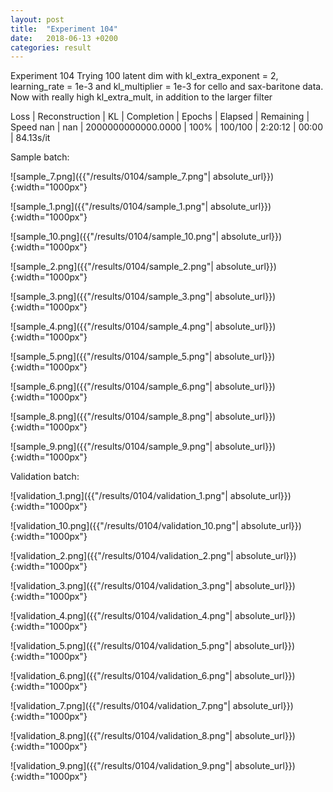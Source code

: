 ```yaml
---
layout: post
title:  "Experiment 104"
date:   2018-06-13 +0200
categories: result
---
```

Experiment 104
Trying 100 latent dim with kl_extra_exponent = 2, learning_rate = 1e-3 and kl_multiplier = 1e-3 for cello and sax-baritone data.
Now with really high kl_extra_mult, in addition to the larger filter

Loss | Reconstruction | KL | Completion | Epochs | Elapsed | Remaining | Speed
nan | nan | 2000000000000.0000 | 100% | 100/100 | 2:20:12 | 00:00 | 84.13s/it



Sample batch:

![sample_7.png]({{"/results/0104/sample_7.png"| absolute_url}}){:width="1000px"}

![sample_1.png]({{"/results/0104/sample_1.png"| absolute_url}}){:width="1000px"}

![sample_10.png]({{"/results/0104/sample_10.png"| absolute_url}}){:width="1000px"}

![sample_2.png]({{"/results/0104/sample_2.png"| absolute_url}}){:width="1000px"}

![sample_3.png]({{"/results/0104/sample_3.png"| absolute_url}}){:width="1000px"}

![sample_4.png]({{"/results/0104/sample_4.png"| absolute_url}}){:width="1000px"}

![sample_5.png]({{"/results/0104/sample_5.png"| absolute_url}}){:width="1000px"}

![sample_6.png]({{"/results/0104/sample_6.png"| absolute_url}}){:width="1000px"}

![sample_8.png]({{"/results/0104/sample_8.png"| absolute_url}}){:width="1000px"}

![sample_9.png]({{"/results/0104/sample_9.png"| absolute_url}}){:width="1000px"}

Validation batch:

![validation_1.png]({{"/results/0104/validation_1.png"| absolute_url}}){:width="1000px"}

![validation_10.png]({{"/results/0104/validation_10.png"| absolute_url}}){:width="1000px"}

![validation_2.png]({{"/results/0104/validation_2.png"| absolute_url}}){:width="1000px"}

![validation_3.png]({{"/results/0104/validation_3.png"| absolute_url}}){:width="1000px"}

![validation_4.png]({{"/results/0104/validation_4.png"| absolute_url}}){:width="1000px"}

![validation_5.png]({{"/results/0104/validation_5.png"| absolute_url}}){:width="1000px"}

![validation_6.png]({{"/results/0104/validation_6.png"| absolute_url}}){:width="1000px"}

![validation_7.png]({{"/results/0104/validation_7.png"| absolute_url}}){:width="1000px"}

![validation_8.png]({{"/results/0104/validation_8.png"| absolute_url}}){:width="1000px"}

![validation_9.png]({{"/results/0104/validation_9.png"| absolute_url}}){:width="1000px"}
